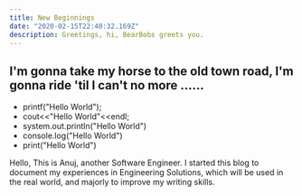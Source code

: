 ```yaml
---
title: New Beginnings
date: "2020-02-15T22:40:32.169Z"
description: Greetings, hi, BearBobs greets you.
---
```



## I'm gonna take my horse to the old town road, I'm gonna ride 'til I can't no more ......


- printf("Hello World");
- cout<<"Hello World"<<endl;
- system.out.println("Hello World")
- console.log("Hello World")
- print("Hello World")

Hello, This is Anuj, another Software Engineer.
I started this blog to document my experiences in Engineering Solutions,
which will be used in the real world, and majorly to improve my writing skills.